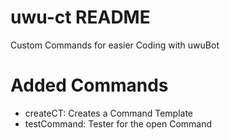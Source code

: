 # uwu-ct README

Custom Commands for easier Coding with uwuBot

# Added Commands

- createCT: Creates a Command Template
- testCommand: Tester for the open Command